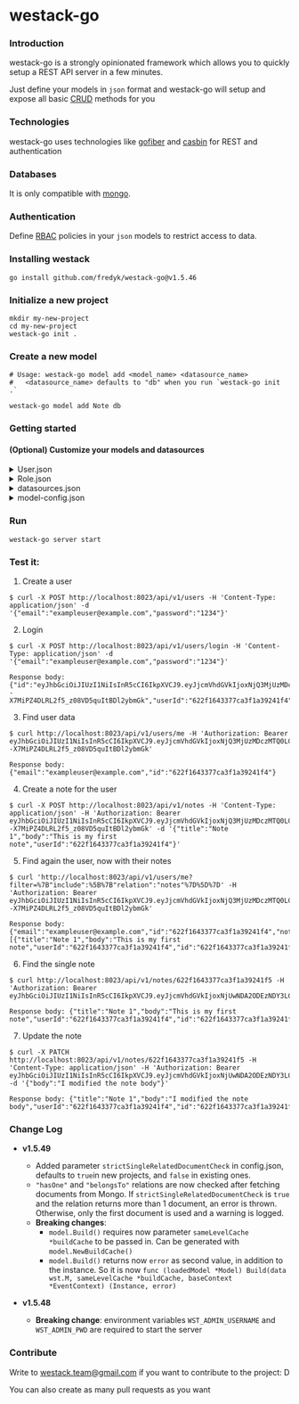 # westack-go

### Introduction
westack-go is a strongly opinionated framework which allows you to quickly setup a REST API server in a few minutes.

Just define your models in `json` format and westack-go will setup and expose all basic [CRUD](https://es.wikipedia.org/wiki/CRUD) methods for you 

### Technologies
westack-go uses technologies like [gofiber](https://github.com/gofiber/fiber) and [casbin](github.com/casbin/casbin) for REST and authentication

### Databases
It is only compatible with [mongo](go.mongodb.org/mongo-driver).

### Authentication
Define [RBAC](https://casbin.org/docs/en/rbac) policies in your `json` models to restrict access to data.

### Installing westack

```shell
go install github.com/fredyk/westack-go@v1.5.46
```

### Initialize a new project
```shell
mkdir my-new-project
cd my-new-project
westack-go init .
```

### Create a new model
```shell
# Usage: westack-go model add <model_name> <datasource_name>
#   <datasource_name> defaults to "db" when you run `westack-go init .`
 
westack-go model add Note db
```

### Getting started

#### (Optional) Customize your models and datasources

<details>
  <summary>User.json</summary>

```json
{
  "name": "User",
  "base": "User",
  "public": true,
  "hidden": [
    "password"
  ],
  "properties": {
    "email": {
      "type": "string",
      "required": true
    },
    "password": {
      "type": "string",
      "required": true
    }
  },
  "relations": {
    "notes": {
      "type": "hasMany",
      "model": "note"
    }
  }
}
```

</details>

<details>
  <summary>Role.json</summary>

```json
{
  "name": "Note",
  "base": "PersistedModel",
  "public": true,
  "properties": {
    "title": {
      "type": "string",
      "required": true
    },
    "body": {
      "type": "string",
      "required": true
    }
  },
  "relations": {
    "user": {
      "type": "belongsTo",
      "model": "User"
    }
  },
  "casbin": {
    "policies": [
      "$everyone,*,*,deny",
      "$authenticated,*,create,allow",
      "$owner,*,*,allow"
    ]
  }
}
```

</details>

<details>
  <summary>datasources.json</summary>

```json
{
  "db": {
    "name": "db",
    "host": "localhost",
    "port": 27017,
    "database": "example_db",
    "password": "",
    "username": "",
    "connector": "mongodb"
  }
}
```

</details>

<details>
  <summary>model-config.json</summary>

```json
{
  "User": {
    "dataSource": "db"
  },
  "Note": {
    "dataSource": "db"
  }
}
```

</details>


### Run

```shell
westack-go server start
```

### Test it:

1. Create a user
```shell
$ curl -X POST http://localhost:8023/api/v1/users -H 'Content-Type: application/json' -d '{"email":"exampleuser@example.com","password":"1234"}'
```

2. Login
```shell
$ curl -X POST http://localhost:8023/api/v1/users/login -H 'Content-Type: application/json' -d '{"email":"exampleuser@example.com","password":"1234"}'

Response body: {"id":"eyJhbGciOiJIUzI1NiIsInR5cCI6IkpXVCJ9.eyJjcmVhdGVkIjoxNjQ3MjUzMDczMTQ0LCJyb2xlcyI6WyJVU0VSIl0sInR0bCI6MTIwOTYwMDAwMCwidXNlcklkIjoiNjIyZjE2NDMzNzdjYTNmMWEzOTI0MWY0In0.sbl7QA2--X7MiPZ4DLRL2f5_z08VD5quItBDl2ybmGk","userId":"622f1643377ca3f1a39241f4"}
```

3. Find user data
```shell
$ curl http://localhost:8023/api/v1/users/me -H 'Authorization: Bearer eyJhbGciOiJIUzI1NiIsInR5cCI6IkpXVCJ9.eyJjcmVhdGVkIjoxNjQ3MjUzMDczMTQ0LCJyb2xlcyI6WyJVU0VSIl0sInR0bCI6MTIwOTYwMDAwMCwidXNlcklkIjoiNjIyZjE2NDMzNzdjYTNmMWEzOTI0MWY0In0.sbl7QA2--X7MiPZ4DLRL2f5_z08VD5quItBDl2ybmGk'
 
Response body: {"email":"exampleuser@example.com","id":"622f1643377ca3f1a39241f4"}
```

4. Create a note for the user
```shell
$ curl -X POST http://localhost:8023/api/v1/notes -H 'Content-Type: application/json' -H 'Authorization: Bearer eyJhbGciOiJIUzI1NiIsInR5cCI6IkpXVCJ9.eyJjcmVhdGVkIjoxNjQ3MjUzMDczMTQ0LCJyb2xlcyI6WyJVU0VSIl0sInR0bCI6MTIwOTYwMDAwMCwidXNlcklkIjoiNjIyZjE2NDMzNzdjYTNmMWEzOTI0MWY0In0.sbl7QA2--X7MiPZ4DLRL2f5_z08VD5quItBDl2ybmGk' -d '{"title":"Note 1","body":"This is my first note","userId":"622f1643377ca3f1a39241f4"}'
```

5. Find again the user, now with their notes
```shell
$ curl 'http://localhost:8023/api/v1/users/me?filter=%7B"include":%5B%7B"relation":"notes"%7D%5D%7D' -H 'Authorization: Bearer eyJhbGciOiJIUzI1NiIsInR5cCI6IkpXVCJ9.eyJjcmVhdGVkIjoxNjQ3MjUzMDczMTQ0LCJyb2xlcyI6WyJVU0VSIl0sInR0bCI6MTIwOTYwMDAwMCwidXNlcklkIjoiNjIyZjE2NDMzNzdjYTNmMWEzOTI0MWY0In0.sbl7QA2--X7MiPZ4DLRL2f5_z08VD5quItBDl2ybmGk'

Response body: {"email":"exampleuser@example.com","id":"622f1643377ca3f1a39241f4","notes":[{"title":"Note 1","body":"This is my first note","userId":"622f1643377ca3f1a39241f4","id":"622f1643377ca3f1a39241f5"}]}
```

6. Find the single note
```shell
$ curl http://localhost:8023/api/v1/notes/622f1643377ca3f1a39241f5 -H 'Authorization: Bearer eyJhbGciOiJIUzI1NiIsInR5cCI6IkpXVCJ9.eyJjcmVhdGVkIjoxNjUwNDA2ODEzNDY3LCJyb2xlcyI6WyJVU0VSIl0sInR0bCI6MTIwOTYwMDAwMCwidXNlcklkIjoiNjI1ZjM1OTE0NzU5YWJiOGZhMmE1YzljIn0.hWeMlZrhTFAac4LXTSiSIQ7uy7VhAlg1L9DKG3QPTpg'

Response body: {"title":"Note 1","body":"This is my first note","userId":"622f1643377ca3f1a39241f4","id":"622f1643377ca3f1a39241f5"}
```

7. Update the note
```shell
$ curl -X PATCH http://localhost:8023/api/v1/notes/622f1643377ca3f1a39241f5 -H 'Content-Type: application/json' -H 'Authorization: Bearer eyJhbGciOiJIUzI1NiIsInR5cCI6IkpXVCJ9.eyJjcmVhdGVkIjoxNjUwNDA2ODEzNDY3LCJyb2xlcyI6WyJVU0VSIl0sInR0bCI6MTIwOTYwMDAwMCwidXNlcklkIjoiNjI1ZjM1OTE0NzU5YWJiOGZhMmE1YzljIn0.hWeMlZrhTFAac4LXTSiSIQ7uy7VhAlg1L9DKG3QPTpg' -d '{"body":"I modified the note body"}'

Response body: {"title":"Note 1","body":"I modified the note body","userId":"622f1643377ca3f1a39241f4","id":"622f1643377ca3f1a39241f5"}
```
### Change Log

* **v1.5.49**

    * Added parameter `strictSingleRelatedDocumentCheck` in config.json, defaults to `true`in new projects, and `false` in existing ones.
    * `"hasOne"` and `"belongsTo"` relations are now checked after fetching documents from Mongo. If `strictSingleRelatedDocumentCheck` is `true` and the relation returns more than 1 document, an error is thrown. Otherwise, only the first document is used and a warning is logged.
    * **Breaking changes**:
      * `model.Build()` requires now parameter `sameLevelCache *buildCache` to be passed in. Can be generated with `model.NewBuildCache()`
      * `model.Build()` returns now `error` as second value, in addition to the instance. So it is now `func (loadedModel *Model) Build(data wst.M, sameLevelCache *buildCache, baseContext *EventContext) (Instance, error)`

* **v1.5.48**

    * **Breaking change**: environment variables `WST_ADMIN_USERNAME` and `WST_ADMIN_PWD` are required to start the server

### Contribute

Write to [westack.team@gmail.com](mailto://westack.team@gmail.com) if you want to contribute to the project: D

You can also create as many pull requests as you want
